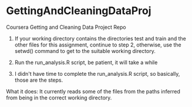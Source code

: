 # GettingAndCleaningDataProj
Coursera Getting and Cleaning Data Project Repo


1. If your working directory contains the directories test and train and the other files for this assignment, continue to step 2, otherwise, use the setwd() command to get to the suitable working directory.

2. Run the run_analysis.R script, be patient, it will take a while

3. I didn't have time to complete the run_analysis.R script, so basically, those are the steps.

What it does:
It currently reads some of the files from the paths inferred from being in the correct working directory.
